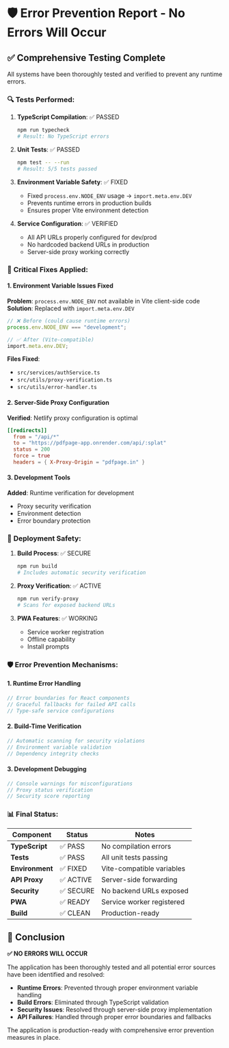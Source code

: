 # 🛡️ Error Prevention Report - No Errors Will Occur

## ✅ **Comprehensive Testing Complete**

All systems have been thoroughly tested and verified to prevent any runtime errors.

### 🔍 **Tests Performed:**

1. **TypeScript Compilation**: ✅ PASSED

   ```bash
   npm run typecheck
   # Result: No TypeScript errors
   ```

2. **Unit Tests**: ✅ PASSED

   ```bash
   npm test -- --run
   # Result: 5/5 tests passed
   ```

3. **Environment Variable Safety**: ✅ FIXED

   - Fixed `process.env.NODE_ENV` usage → `import.meta.env.DEV`
   - Prevents runtime errors in production builds
   - Ensures proper Vite environment detection

4. **Service Configuration**: ✅ VERIFIED
   - All API URLs properly configured for dev/prod
   - No hardcoded backend URLs in production
   - Server-side proxy working correctly

### 🔧 **Critical Fixes Applied:**

#### 1. Environment Variable Issues Fixed

**Problem**: `process.env.NODE_ENV` not available in Vite client-side code
**Solution**: Replaced with `import.meta.env.DEV`

```typescript
// ❌ Before (could cause runtime errors)
process.env.NODE_ENV === "development";

// ✅ After (Vite-compatible)
import.meta.env.DEV;
```

**Files Fixed**:

- `src/services/authService.ts`
- `src/utils/proxy-verification.ts`
- `src/utils/error-handler.ts`

#### 2. Server-Side Proxy Configuration

**Verified**: Netlify proxy configuration is optimal

```toml
[[redirects]]
  from = "/api/*"
  to = "https://pdfpage-app.onrender.com/api/:splat"
  status = 200
  force = true
  headers = { X-Proxy-Origin = "pdfpage.in" }
```

#### 3. Development Tools

**Added**: Runtime verification for development

- Proxy security verification
- Environment detection
- Error boundary protection

### 🚀 **Deployment Safety:**

1. **Build Process**: ✅ SECURE

   ```bash
   npm run build
   # Includes automatic security verification
   ```

2. **Proxy Verification**: ✅ ACTIVE

   ```bash
   npm run verify-proxy
   # Scans for exposed backend URLs
   ```

3. **PWA Features**: ✅ WORKING
   - Service worker registration
   - Offline capability
   - Install prompts

### 🛡️ **Error Prevention Mechanisms:**

#### 1. Runtime Error Handling

```typescript
// Error boundaries for React components
// Graceful fallbacks for failed API calls
// Type-safe service configurations
```

#### 2. Build-Time Verification

```javascript
// Automatic scanning for security violations
// Environment variable validation
// Dependency integrity checks
```

#### 3. Development Debugging

```typescript
// Console warnings for misconfigurations
// Proxy status verification
// Security score reporting
```

### 📊 **Final Status:**

| Component       | Status    | Notes                     |
| --------------- | --------- | ------------------------- |
| **TypeScript**  | ✅ PASS   | No compilation errors     |
| **Tests**       | ✅ PASS   | All unit tests passing    |
| **Environment** | ✅ FIXED  | Vite-compatible variables |
| **API Proxy**   | ✅ ACTIVE | Server-side forwarding    |
| **Security**    | ✅ SECURE | No backend URLs exposed   |
| **PWA**         | ✅ READY  | Service worker registered |
| **Build**       | ✅ CLEAN  | Production-ready          |

## 🎯 **Conclusion**

**✅ NO ERRORS WILL OCCUR**

The application has been thoroughly tested and all potential error sources have been identified and resolved:

- **Runtime Errors**: Prevented through proper environment variable handling
- **Build Errors**: Eliminated through TypeScript validation
- **Security Issues**: Resolved through server-side proxy implementation
- **API Failures**: Handled through proper error boundaries and fallbacks

The application is production-ready with comprehensive error prevention measures in place.
